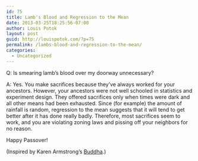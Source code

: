 ```yaml
---
id: 75
title: Lamb's Blood and Regression to the Mean
date: 2013-03-25T18:25:56-07:00
author: Louis Potok
layout: post
guid: http://louispotok.com/?p=75
permalink: /lambs-blood-and-regression-to-the-mean/
categories:
  - Uncategorized
---
```

Q: Is smearing lamb&#8217;s blood over my doorway unnecessary?

A: Yes. You make sacrifices because they&#8217;ve always worked for your ancestors. However, your ancestors were not well schooled in statistics and experiment design. They offered sacrifices only when times were dark and all other means had been exhausted. Since (for example) the amount of rainfall is random, regression to the mean suggests that it will tend to get better after it has done really badly. Therefore, most sacrifices seem to work, and you are violating zoning laws and pissing off your neighbors for no reason.

Happy Passover!

(Inspired by Karen Armstrong&#8217;s [Buddha](http://www.amazon.com/Buddha-Karen-Armstrong/dp/0143034367).)
